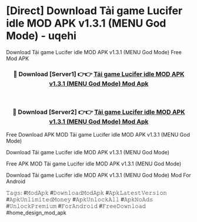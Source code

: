 # [Direct] Download Tải game Lucifer idle MOD APK v1.3.1 (MENU God Mode) - uqehi
Download Tải game Lucifer idle MOD APK v1.3.1 (MENU God Mode) Free Mod APK

<div align="center">
<h3>🔴 Download [Server1] 👉👉 <a href="https://apk-comot.site?title=Tải_game_Lucifer_idle_MOD_APK_v1.3.1_(MENU_God_Mode)">Tải game Lucifer idle MOD APK v1.3.1 (MENU God Mode) Mod Apk</a></h3><br>

<h3>🔴 Download [Server2] 👉👉 <a href="https://apk-comot.site?title=Tải_game_Lucifer_idle_MOD_APK_v1.3.1_(MENU_God_Mode)">Tải game Lucifer idle MOD APK v1.3.1 (MENU God Mode) Mod Apk</a></h3>
</div>


Free Download APK MOD Tải game Lucifer idle MOD APK v1.3.1 (MENU God Mode)

Download Tải game Lucifer idle MOD APK v1.3.1 (MENU God Mode) 

Free APK MOD Tải game Lucifer idle MOD APK v1.3.1 (MENU God Mode) 

Download Tải game Lucifer idle MOD APK v1.3.1 (MENU God Mode) Mod For Android

𝚃𝚊𝚐𝚜: #𝙼𝚘𝚍𝙰𝚙𝚔 #𝙳𝚘𝚠𝚗𝚕𝚘𝚊𝚍𝙼𝚘𝚍𝙰𝚙𝚔 #𝙰𝚙𝚔𝙻𝚊𝚝𝚎𝚜𝚝𝚅𝚎𝚛𝚜𝚒𝚘𝚗 #𝙰𝚙𝚔𝚄𝚗𝚕𝚒𝚖𝚒𝚝𝚎𝚍𝙼𝚘𝚗𝚎𝚢 #𝙰𝚙𝚔𝚄𝚗𝚕𝚘𝚌𝚔𝙰𝚕𝚕 #𝙰𝚙𝚔𝙽𝚘𝙰𝚍𝚜 #𝚄𝚗𝚕𝚘𝚌𝚔𝙿𝚛𝚎𝚖𝚒𝚞𝚖 #𝙵𝚘𝚛𝙰𝚗𝚍𝚛𝚘𝚒𝚍 #𝙵𝚛𝚎𝚎𝙳𝚘𝚠𝚗𝚕𝚘𝚊𝚍 #home_design_mod_apk